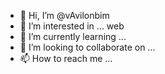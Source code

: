 - 👋 Hi, I’m @vAvilonbim
- 👀 I’m interested in ... web
- 🌱 I’m currently learning ...
- 💞️ I’m looking to collaborate on ...
- 📫 How to reach me ...

<!---
vAvilonbim/vAvilonbim is a ✨ special ✨ repository because its `README.md` (this file) appears on your GitHub profile.
You can click the Preview link to take a look at your changes.
--->
